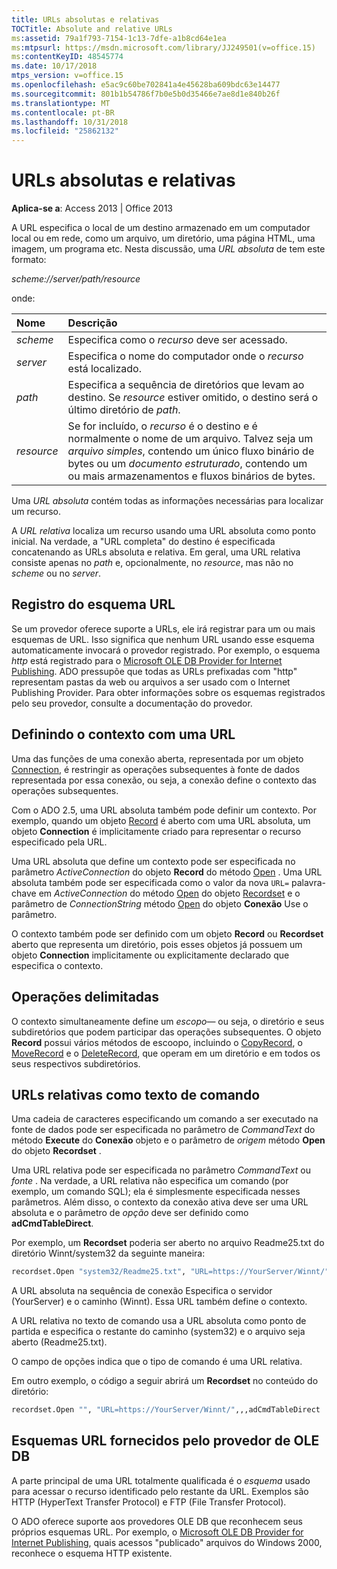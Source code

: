```yaml
---
title: URLs absolutas e relativas
TOCTitle: Absolute and relative URLs
ms:assetid: 79a1f793-7154-1c13-7dfe-a1b8cd64e1ea
ms:mtpsurl: https://msdn.microsoft.com/library/JJ249501(v=office.15)
ms:contentKeyID: 48545774
ms.date: 10/17/2018
mtps_version: v=office.15
ms.openlocfilehash: e5ac9c60be702841a4e45628ba609bdc63e14477
ms.sourcegitcommit: 801b1b54786f7b0e5b0d35466e7ae8d1e840b26f
ms.translationtype: MT
ms.contentlocale: pt-BR
ms.lasthandoff: 10/31/2018
ms.locfileid: "25862132"
---
```

# <a name="absolute-and-relative-urls"></a>URLs absolutas e relativas

**Aplica-se a**: Access 2013 | Office 2013 

A URL especifica o local de um destino armazenado em um computador local ou em rede, como um arquivo, um diretório, uma página HTML, uma imagem, um programa etc. Nesta discussão, uma *URL absoluta* de tem este formato:

*scheme://server/path/resource*

onde:

|Nome |Descrição|
|:----|:----------|
|*scheme*|Especifica como o *recurso* deve ser acessado.|
|*server*|Especifica o nome do computador onde o *recurso* está localizado.|
|*path*|Especifica a sequência de diretórios que levam ao destino. Se *resource* estiver omitido, o destino será o último diretório de *path*.|
|*resource*|Se for incluído, o *recurso* é o destino e é normalmente o nome de um arquivo. Talvez seja um *arquivo simples*, contendo um único fluxo binário de bytes ou um *documento estruturado*, contendo um ou mais armazenamentos e fluxos binários de bytes.|

Uma *URL absoluta* contém todas as informações necessárias para localizar um recurso.

A *URL relativa* localiza um recurso usando uma URL absoluta como ponto inicial. Na verdade, a "URL completa" do destino é especificada concatenando as URLs absoluta e relativa. Em geral, uma URL relativa consiste apenas no  *path* e, opcionalmente, no *resource*, mas não no *scheme* ou no *server*.

## <a name="url-scheme-registration"></a>Registro do esquema URL

Se um provedor oferece suporte a URLs, ele irá registrar para um ou mais esquemas de URL. Isso significa que nenhum URL usando esse esquema automaticamente invocará o provedor registrado. Por exemplo, o esquema *http* está registrado para o [Microsoft OLE DB Provider for Internet Publishing](microsoft-ole-db-provider-for-internet-publishing.md). ADO pressupõe que todas as URLs prefixadas com "http" representam pastas da web ou arquivos a ser usado com o Internet Publishing Provider. Para obter informações sobre os esquemas registrados pelo seu provedor, consulte a documentação do provedor.

## <a name="defining-context-with-a-url"></a>Definindo o contexto com uma URL

Uma das funções de uma conexão aberta, representada por um objeto [Connection](connection-object-ado.md), é restringir as operações subsequentes à fonte de dados representada por essa conexão, ou seja, a conexão define o contexto das operações subsequentes.

Com o ADO 2.5, uma URL absoluta também pode definir um contexto. Por exemplo, quando um objeto [Record](record-object-ado.md) é aberto com uma URL absoluta, um objeto **Connection** é implicitamente criado para representar o recurso especificado pela URL.

Uma URL absoluta que define um contexto pode ser especificada no parâmetro *ActiveConnection* do objeto **Record** do método [Open](open-method-ado-record.md) . Uma URL absoluta também pode ser especificada como o valor da nova `URL=` palavra-chave em *ActiveConnection* do método [Open](open-method-ado-recordset.md) do objeto [Recordset](recordset-object-ado.md) e o parâmetro de *ConnectionString* método [Open](open-method-ado-connection.md) do objeto **Conexão** Use o parâmetro.

O contexto também pode ser definido com um objeto **Record** ou **Recordset** aberto que representa um diretório, pois esses objetos já possuem um objeto **Connection** implicitamente ou explicitamente declarado que especifica o contexto.

## <a name="scoped-operations"></a>Operações delimitadas

O contexto simultaneamente define um *escopo*— ou seja, o diretório e seus subdiretórios que podem participar das operações subsequentes. O objeto **Record** possui vários métodos de escoopo, incluindo o [CopyRecord](copyrecord-method-ado.md), o [MoveRecord](moverecord-method-ado.md) e o [DeleteRecord](deleterecord-method-ado.md), que operam em um diretório e em todos os seus respectivos subdiretórios.

## <a name="relative-urls-as-command-text"></a>URLs relativas como texto de comando

Uma cadeia de caracteres especificando um comando a ser executado na fonte de dados pode ser especificada no parâmetro de *CommandText* do método **Execute** do **Conexão** objeto e o parâmetro de *origem* método **Open** do objeto **Recordset** .

Uma URL relativa pode ser especificada no parâmetro *CommandText* ou *fonte* . Na verdade, a URL relativa não especifica um comando (por exemplo, um comando SQL); ela é simplesmente especificada nesses parâmetros. Além disso, o contexto da conexão ativa deve ser uma URL absoluta e o parâmetro de *opção* deve ser definido como **adCmdTableDirect**.

Por exemplo, um **Recordset** poderia ser aberto no arquivo Readme25.txt do diretório Winnt/system32 da seguinte maneira:

```vb
recordset.Open "system32/Readme25.txt", "URL=https://YourServer/Winnt/",,,adCmdTableDirect 
```

A URL absoluta na sequência de conexão Especifica o servidor (YourServer) e o caminho (Winnt). Essa URL também define o contexto.

A URL relativa no texto de comando usa a URL absoluta como ponto de partida e especifica o restante do caminho (system32) e o arquivo seja aberto (Readme25.txt).

O campo de opções indica que o tipo de comando é uma URL relativa.

Em outro exemplo, o código a seguir abrirá um **Recordset** no conteúdo do diretório:

```vb
recordset.Open "", "URL=https://YourServer/Winnt/",,,adCmdTableDirect 
```

## <a name="ole-db-provider-supplied-url-schemes"></a>Esquemas URL fornecidos pelo provedor de OLE DB

A parte principal de uma URL totalmente qualificada é o *esquema* usado para acessar o recurso identificado pelo restante da URL. Exemplos são HTTP (HyperText Transfer Protocol) e FTP (File Transfer Protocol).

O ADO oferece suporte aos provedores OLE DB que reconhecem seus próprios esquemas URL. Por exemplo, o [Microsoft OLE DB Provider for Internet Publishing](microsoft-ole-db-provider-for-internet-publishing.md), quais acessos "publicado" arquivos do Windows 2000, reconhece o esquema HTTP existente.


